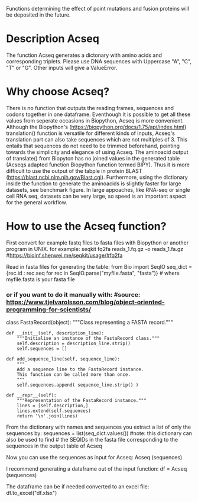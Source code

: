 Functions determining the effect of point mutations and fusion proteins will be deposited in the future.

# Description Acseq
The function Acseq generates a dictonary with amino acids and corresponding triplets. Please use DNA sequences with Uppercase "A", "C", "T" or "G". Other inputs will give a ValueError.

# Why choose Acseq?
There is no function that outputs the reading frames, sequences and codons together in one dataframe. Eventhough it is possible to get all these values from seperate occasions in Biopython, Acseq is more convenient. Although the Biopython's (https://biopython.org/docs/1.75/api/index.html) translation() function is versatile for different kinds of inputs, Acseq's translation part can also take sequences which are not multiples of 3. This entails that sequences do not need to be trimmed beforehand, pointing towards the simplicity and elegance of using Acseq. The aminoacid output of translate() from Biopyton has no joined values in the generated table (Acseqs adapted function Biopython function termed BIPY). Thus it is more difficult to use the output of the tabple in protein BLAST (https://blast.ncbi.nlm.nih.gov/Blast.cgi). Furthermore, using the dictionary inside the function to generate the aminoacids is slightly faster for large datasets, see benchmark figure. In large appoaches, like RNA-seq or single cell RNA seq, datasets can be very large, so speed is an important aspect for the general workflow.


# How to use the Acseq function?
First convert for example fastq files to fasta files with Biopython or another program in UNIX.
  for example:
  seqkit fq2fa reads_1.fq.gz -o reads_1.fa.gz #https://bioinf.shenwei.me/seqkit/usage/#fq2fa

Read in fasta files for generating the table: 
  from Bio import SeqIO
  seq_dict = {rec.id : rec.seq for rec in SeqIO.parse("myfile.fasta", "fasta")} # where myfile.fasta is your fasta file

### or if you want to do it manually with: #source: https://www.tjelvarolsson.com/blog/object-oriented-programming-for-scientists/

class FastaRecord(object):
    """Class representing a FASTA record."""

    def __init__(self, description_line):
        """Initialise an instance of the FastaRecord class."""
        self.description = description_line.strip()
        self.sequences = []

    def add_sequence_line(self, sequence_line):
        """
        Add a sequence line to the FastaRecord instance.
        This function can be called more than once.
        """
        self.sequences.append( sequence_line.strip() )

    def __repr__(self):
        """Representation of the FastaRecord instance."""
        lines = [self.description,]
        lines.extend(self.sequences)
        return '\n'.join(lines)
        
    
From the dictionary with names and sequences you extract a list of only the sequences by:
  sequences = list(seq_dict.values())
    #note: this dictionary can also be used to find 
    # the SEQIDs in the fasta file corresponding to the sequences in the output table of Acseq

Now you can use the sequences as input for Acseq:
Acseq (sequences)

I recommend generating a dataframe out of the input function:
df = Acseq (sequences)

The dataframe can be if needed converted to an excel file:
df.to_excel("df.xlsx")  


